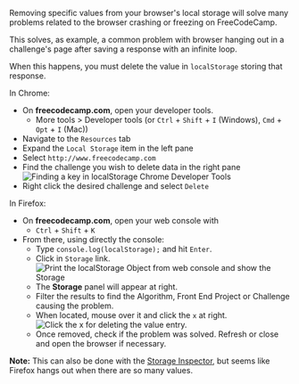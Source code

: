 Removing specific values from your browser's local storage will solve many problems related to the browser crashing or freezing on FreeCodeCamp.

This solves, as example, a common problem with browser hanging out in a challenge's page after saving a response with an infinite loop.

When this happens, you must delete the value in `localStorage` storing that response.

In Chrome:
* On **freecodecamp.com**, open your developer tools.
  * More tools > Developer tools (or `Ctrl` + `Shift` + `I` (Windows), `Cmd` + `Opt` + `I` (Mac))
* Navigate to the `Resources` tab
* Expand the `Local Storage` item in the left pane
* Select `http://www.freecodecamp.com`
* Find the challenge you wish to delete data in the right pane
  ![Finding a key in localStorage Chrome Developer Tools](http://i.imgur.com/O57tcuN.png)
* Right click the desired challenge and select `Delete`

In Firefox:
* On **freecodecamp.com**, open your web console with
  * `Ctrl` + `Shift` + `K`
* From there, using directly the console:
  * Type `console.log(localStorage);` and hit `Enter`.
  * Click in `Storage` link.
    ![Print the localStorage Object from web console and show the Storage](http://i.imgur.com/AsflWtv.png)
  * The **Storage** panel will appear at right.
  * Filter the results to find the Algorithm, Front End Project or Challenge causing the problem.
  * When located, mouse over it and click the `x` at right.
    ![Click the x for deleting the value entry.](http://i.imgur.com/3URr4jQ.png)
  * Once removed, check if the problem was solved. Refresh or close and open the browser if necessary.

**Note:** This can also be done with the [Storage Inspector](https://developer.mozilla.org/en-US/docs/Tools/Storage_Inspector), but seems like Firefox hangs out when there are so many values.